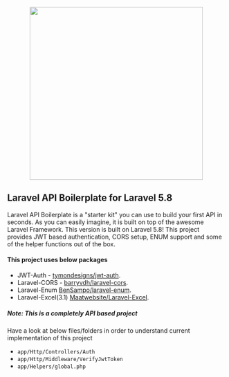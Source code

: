 <p align="center"><img src="https://res.cloudinary.com/dtfbvvkyp/image/upload/v1566331377/laravel-logolockup-cmyk-red.svg" width="400"></p>

## Laravel API Boilerplate for Laravel 5.8

Laravel API Boilerplate is a "starter kit" you can use to build your first API in seconds. 
As you can easily imagine, it is built on top of the awesome Laravel Framework. This version is built on Laravel 5.8!
This project provides JWT based authentication, CORS setup, ENUM support and some of the helper functions out of the box.

#### This project uses below packages
- JWT-Auth - [tymondesigns/jwt-auth](https://github.com/tymondesigns/jwt-auth).
- Laravel-CORS - [barryvdh/laravel-cors](https://github.com/fruitcake/laravel-cors).
- Laravel-Enum [BenSampo/laravel-enum](https://github.com/BenSampo/laravel-enum).
- Laravel-Excel(3.1) [Maatwebsite/Laravel-Excel](https://github.com/Maatwebsite/Laravel-Excel).

##### Note: This is a completely API based project 

Have a look at below files/folders in order to understand current implementation of this project
- `app/Http/Controllers/Auth`
- `app/Http/Middleware/VerifyJwtToken`
- `app/Helpers/global.php`
